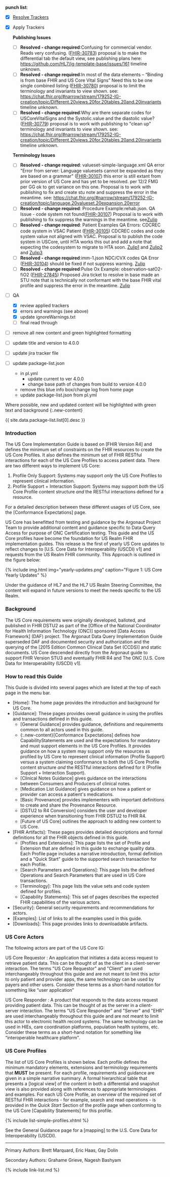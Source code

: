 <div markdown="1" class="bg-info">



**punch list**:

- [X] [Resolve Trackers](https://jira.hl7.org/secure/Dashboard.jspa?selectPageId=12001)
- [X] Apply Trackers

    **Publishing Issues**
    - [ ] **Resolved - change required**:Confusing for commercial vendor.  Reads very confusing. ([FHIR-30783](https://jira.hl7.org/browse/FHIR-30783)) proposal is to make the differential tab the default view, see publishing plans here:  https://github.com/HL7/ig-template-base/issues/161  timeline unknown.
    - [ ] **Resolved - change required**:In most of the data elements – “Binding is from base FHIR and US Core Vital Signs”  Need this to be one single combined listing ([FHIR-30780](https://jira.hl7.org/browse/FHIR-30780)) proposal is to limit the terminology and invariants to view shown. see: https://chat.fhir.org/#narrow/stream/179252-IG-creation/topic/Different.20views.20for.20tables.20and.20invariants timeline unknown.
    - [ ] **Resolved - change required**:Why are there separate codes for USCoreVitalSigns and the Systolic.value and the diastolic value? ([FHIR-30779](https://jira.hl7.org/browse/FHIR-30779)) proposal is to work with publishing to "clean up" terminology and invariants to view shown. see: https://chat.fhir.org/#narrow/stream/179252-IG-creation/topic/Different.20views.20for.20tables.20and.20invariants timeline unknown.

    **Terminology Issues**

    - [ ] **Resolved - change required**: valueset-simple-language.xml QA error "Error from server: Language valuesets cannot be expanded as they are based on a grammar" ([FHIR-30107](https://jira.hl7.org/browse/FHIR-30107)) this error is still extant from prior version of US Core and has yet to be resolved. per 12/2 FMG per GG ok to get variance on this one. Proposal is to work with publishing to fix and create stu note and suppress the error in the meantime.   see:  https://chat.fhir.org/#narrow/stream/179252-IG-creation/topic/language.20valueset.20expansion.20error
    - [ ] **Resolved - change required**: Procedure Example:rehab.json. QA Issue - code system not found([FHIR-30107](https://jira.hl7.org/browse/FHIR-30107)) Proposal is to work with publishing to fix suppress the warnings in the meantime. see[Zulip](https://chat.fhir.org/#narrow/stream/179252-IG-creation/topic/US.20core.20procedure.20example.20error)
    - [ ] **Resolved - change required**: Patient Examples QA Errors: CDCREC code system in VSAC Patient ([FHIR-30105](https://jira.hl7.org/browse/FHIR-30105)) CDCREC codes and code system value not aligned with VSAC. Proposal is to publish the code system in USCore, until HTA works this out and add a note that expecting the codesystem to migrate to HTA soon. [Zulip1](https://chat.fhir.org/#narrow/stream/179252-IG-creation/topic/cdcrec.20code.20errors.20in.20US.20Core) and [Zulip2](https://chat.fhir.org/#narrow/stream/179252-IG-creation/topic/Race.20Code.20System) and [Zulip3](https://chat.fhir.org/#narrow/stream/179202-terminology/topic/US.20CDCREC.20codessystems.20in.20HTA)
    - [ ] **Resolved - change required**:imm-1.json NDC/CVX codes QA Error ([FHIR-30104](https://jira.hl7.org/browse/FHIR-30104)) should be fixed if not suppress warning. [Zulip](https://chat.fhir.org/#narrow/stream/179252-IG-creation/topic/CVX.20and.20NDC.20warnings.20in.20US.20Core)
    - [ ] **Resolved - change required**:Pulse Ox Example: observation-satO2-fiO2 ([FHIR-27845](https://jira.hl7.org/browse/FHIR-27845)) Proposed Jira ticket to resolve in base made an STU note that is technically not conformant with the base FHIR vital profile and suppress the error in the meantime. [Zulip](https://chat.fhir.org/#narrow/stream/179252-IG-creation/topic/US.20Core.20QA.20Issue.20.233-.20nasty.20profiling.20error)
- [ ] QA
     - [X] review applied trackers
     - [X] errors and warnings  (see above)
     - [X] update ignoreWarnings.txt
     - [ ] final read through
- [ ] remove all new content and green highlighted formatting
- [ ] update title and version to 4.0.0
- [ ] update jira tracker file
- [ ] update package-list.json
     - in pl.yml
        - update current to ver 4.0.0
        - change base path of changes from build to version 4.0.0
    - remove this blue info box/change log from home page
    - update package-list.json from pl.yml

Where possible, new and updated content will be highlighted with green text and background
{:.new-content}

{{ site.data.package-list.list[0].desc }}

</div>

### Introduction
<div class='new-content' markdown='1'>

The US Core Implementation Guide is based on [FHIR Version R4] and defines the minimum set of constraints on the FHIR resources to create the US Core Profiles. It also defines the minimum set of FHIR RESTful interactions for each of the US Core Profiles to access patient data. There are two different ways to implement US Core:
1. Profile Only Support: Systems may support *only* the US Core Profiles to represent clinical information.
1. Profile Support + Interaction Support: Systems may support *both* the US Core Profile content structure *and* the RESTful interactions defined for a resource.

For a detailed description between these different usages of US Core, see the [Conformance Expectations] page.

US Core has benefitted from testing and guidance by the Argonaut Project Team to provide additional content and guidance specific to Data Query Access for purpose of ONC Certification testing.  This guide and the US Core profiles have become the foundation for US Realm FHIR implementation guides.  This release is the first of yearly US Core updates to reflect changes to [U.S. Core Data for Interoperability (USCDI) v1] and requests from the US Realm FHIR community.  This Approach is outlined in the figure below:

{% include img.html img="yearly-updates.png" caption="Figure 1: US Core Yearly Updates" %}

Under the guidance of HL7 and the HL7 US Realm Steering Committee, the content will expand in future versions to meet the needs specific to the US Realm.

### Background

The US Core requirements were originally developed, balloted, and published in FHIR DSTU2 as part of the [Office of the National Coordinator for Health Information Technology (ONC)] sponsored [Data Access Framework] (DAF) project. The Argonaut Data Query Implementation Guide superseded DAF and documented security and authorization and the querying of the [2015 Edition Common Clinical Data Set (CCDS)] and static documents.  US Core descended directly from the Argonaut guide to support FHIR Version STU3 and eventually FHIR R4 and The ONC [U.S. Core Data for Interoperability (USCDI) v1].
</div>

### How to read this Guide

This Guide is divided into several pages which are listed at the top of each page in the menu bar.

- [Home]\: The home page provides the introduction and background for US Core.
- [Guidance]\: These pages provides overall guidance in using the profiles and transactions defined in this guide.
  - [General Guidance] provides guidance, definitions and requirements common to all actors used in this guide.
  - {:.new-content}[Conformance Expectations] defines how CapabilityStatements are used and the expectations for mandatory and must support elements in the US Core Profiles. It provides guidance on how a system may support *only* the resources as profiled by US Core to represent clinical information (Profile Support) versus a system claiming conformance to *both* the US Core Profile content structure *and* the RESTful interactions defined for it (Profile Support + Interaction Support).
  - [Clinical Notes Guidance] gives guidance on the interactions between Consumers and Producers of clinical notes.
  - [Medication List Guidance] gives guidance on how a patient or provider can access a patient's medications.
  - [Basic Provenance] provides implementers with important definitions to create and share the Provenance Resource.
  - [DSTU2 to R4 Conversion] considers the user and developer experience when transitioning from FHIR DSTU2 to FHIR R4.
  - [Future of US Core] outlines the approach to adding new content to US Core.
- [FHIR Artifacts]\: These pages provides detailed descriptions and formal definitions for all the FHIR objects defined in this guide.
  - [Profiles and Extensions]\: This page lists the set of Profile and Extension that are defined in this guide to exchange quality data. Each Profile page includes a narrative introduction, formal definition and a "Quick Start" guide to the supported search transaction for each  Profile.
  - [Search Parameters and Operations]\: This page lists the  defined Operations and Search Parameters that are used in US Core transactions.
  - [Terminology]\: This page lists the value sets and code system defined for  profiles.
  - [Capability Statements]\: This set of pages describes the expected FHIR capabilities of the various  actors.
- [Security]\: General security requirements and recommendations for  actors.
- [Examples]\: List of links to all the examples used in this guide.
- [Downloads]\: This page provides links to downloadable artifacts.



### US Core Actors

The following actors are part of the US Core IG:

<div class="bg-success" markdown="1">
US Core Requestor
: An application that initiates a data access request to retrieve patient data. This can be thought of as the client in a client-server interaction. The terms "US Core Requestor" and "Client" are used interchangeably throughout this guide and are not meant to limit this actor to only patient and provider apps, the same technology can be used by payers and other users. Consider these terms as a short-hand notation for something like “user application”

US Core Responder
: A product that responds to the data access request providing patient data. This can be thought of as the server in a client-server interaction. The terms "US Core Responder" and "Server" and "EHR" are used interchangeably throughout this guide and are not meant to limit this actor to electronic health record systems.  The same technology can be used in HIEs, care coordination platforms, population health systems, etc. Consider these terms as a short-hand notation for something like “interoperable healthcare platform".
</div>

### US Core Profiles

The list of US Core Profiles is shown below.  Each profile defines the minimum mandatory elements, extensions and terminology requirements that **MUST** be present. For each profile, requirements and guidance are given in a simple narrative summary. A formal hierarchical table that presents a [logical view] of the content in both a differential and snapshot view is also provided along with references to appropriate terminologies and examples.  For each US Core Profile, an overview of the required set of RESTful FHIR interactions - for example, search and read operations - is provided in the *Quick Start* Section of the profile page <span class="bg-success">when conforming to the US Core [Capability Statements]</span> for this profile.

{% include list-simple-profiles.xhtml %}

See the General Guidance page for a [mapping] to the U.S. Core Data for Interoperability (USCDI).

----


Primary Authors: Brett Marquard, Eric Haas, Gay Dolin

Secondary Authors: Grahame Grieve, Nagesh Bashyam

{% include link-list.md %}
